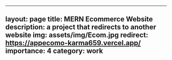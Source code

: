 
---
layout: page
title: MERN Ecommerce Website
description: a project that redirects to another website
img: assets/img/Ecom.jpg
redirect: https://appecomo-karma659.vercel.app/
importance: 4
category: work 
---

